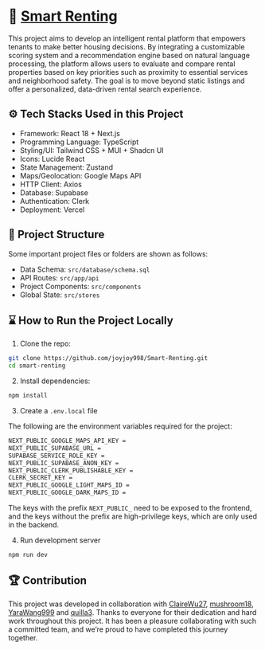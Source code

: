 # 🏡 [Smart Renting](https://www.smartrenting.studio/)

This project aims to develop an intelligent rental platform that empowers tenants to make better housing decisions. By integrating a customizable scoring system and a recommendation engine based on natural language processing, the platform allows users to evaluate and compare rental properties based on key priorities such as proximity to essential services and neighborhood safety. The goal is to move beyond static listings and offer a personalized, data-driven rental search experience.

## ⚙️ Tech Stacks Used in this Project

<ul>
<li>Framework: React 18 + Next.js</li>
<li>Programming Language: TypeScript</li>
<li>Styling/UI: Tailwind CSS + MUI + Shadcn UI</li>
<li>Icons: Lucide React</li>
<li>State Management: Zustand</li>
<li>Maps/Geolocation: Google Maps API</li>
<li>HTTP Client: Axios</li>
<li>Database: Supabase</li>
<li>Authentication: Clerk</li>
<li>Deployment: Vercel</li>
</ul>

## 📂 Project Structure

Some important project files or folders are shown as follows:

- Data Schema: `src/database/schema.sql`
- API Routes: `src/app/api`
- Project Components: `src/components`
- Global State: `src/stores`

## ⌛️ How to Run the Project Locally

1. Clone the repo:

```bash
git clone https://github.com/joyjoy998/Smart-Renting.git
cd smart-renting
```

2. Install dependencies:

```bash
npm install
```

3. Create a `.env.local` file

The following are the environment variables required for the project:

```bash
NEXT_PUBLIC_GOOGLE_MAPS_API_KEY =
NEXT_PUBLIC_SUPABASE_URL =
SUPABASE_SERVICE_ROLE_KEY =
NEXT_PUBLIC_SUPABASE_ANON_KEY =
NEXT_PUBLIC_CLERK_PUBLISHABLE_KEY =
CLERK_SECRET_KEY =
NEXT_PUBLIC_GOOGLE_LIGHT_MAPS_ID =
NEXT_PUBLIC_GOOGLE_DARK_MAPS_ID =
```

The keys with the prefix `NEXT_PUBLIC_` need to be exposed to the frontend, and the keys without the prefix are high-privilege keys, which are only used in the backend.

4. Run development server

```bash
npm run dev
```

## 🏆 Contribution

This project was developed in collaboration with [ClaireWu27](https://github.com/ClaireWu27), [mushroom18](https://github.com/mushroom18), [YaraWang999](https://github.com/YaraWang999) and [quilla3](https://github.com/quilla3).
Thanks to everyone for their dedication and hard work throughout this project. It has been a pleasure collaborating with such a committed team, and we’re proud to have completed this journey together.
